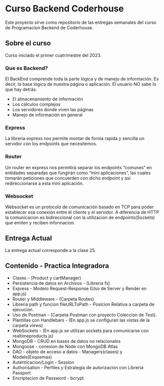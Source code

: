 # Curso Backend Coderhouse

Este proyecto sirve como repositorio de las entregas semanales del curso de Programacion Backend de Coderhouse.

## Sobre el curso
Curso iniciado el primer cuatrimestre del 2023.

### Que es Backend?

El BackEnd comprende toda la parte lógica y de manejo de información. Es decir, la base lógica de nuestra página o aplicación. El usuario NO sabe lo que hay detrás.
* El almacenamiento de información
* Los cálculos complejos
* Los servidores donde viven las páginas
* Manejo de información en general

### Express
La libreria express nos permite montar de forma rapida y sencilla un servidor con los endpoints que necesitemos.

### Router
Un router en express nos permitirá separar los endpoints “comunes” en entidades separadas que fungirán como “mini aplicaciones”, las cuales tomarán peticiones que concuerden con dicho endpoint y así redireccionarse a esta mini aplicación.

### Websocket

Websocket es un protocolo de comunicación basado en TCP para poder establecer esa conexión entre el cliente y el servidor. A diferencia de HTTP la comunicacion es bidireccional con la utilizacion de endpoints(Sockets) que emiten y reciben informacion.

## Entrega Actual 
La entrega actual corresponde a la clase 25.

## Contenido - Practica Integradora

* Clases - (Product y cartManager)
* Persistencia de datos en Archivos - (Libreria fs)
* Express - Modelo Request-Response (Uso de Server y Render en app.js)
* Router y Middleware - (Carpeta Routes)
* Libreria path y  funcion fileURLToPath - Posicion Relativa a carpeta de ejecucion.
* Uso de Postman - (Carpeta Postman con proyecto Coleccion de Test).
* Plantillas con Handlebars - (En app.js se configuran las vistas de la carpeta views)
* WebSockets - (En app.js se utilizan sockets para comunicarse con realtimeproducts.js)
* MongoDB - CRUD en bases de datos no relacionales
* Mongoose - conexion de Node con MongoDB Atlas
* DAO - objeto de acceso a datos - Managers(clases) y Models(Esquemas)
* Autenticacion/Login - Session
* Authorisation - Perfiles y Estrategia de autorizacion con Libreria Passport
* Encriptacion de Password - bcrypt
